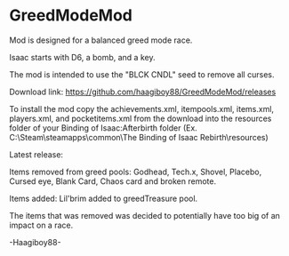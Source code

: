 # GreedModeMod
Mod is designed for a balanced greed mode race.

Isaac starts with D6, a bomb, and a key.

The mod is intended to use the "BLCK CNDL" seed to remove all curses. 

Download link: https://github.com/haagiboy88/GreedModeMod/releases

To install the mod copy the achievements.xml, itempools.xml, items.xml, players.xml, and pocketitems.xml from the download into the resources folder of your Binding of Isaac:Afterbirth folder (Ex. C:\Steam\steamapps\common\The Binding of Isaac Rebirth\resources)

Latest release:

Items removed from greed pools: Godhead, Tech.x, Shovel, Placebo, Cursed eye, Blank Card, Chaos card and broken remote.

Items added: Lil'brim added to greedTreasure pool.

The items that was removed was decided to potentially have too big of an impact on a race.

-Haagiboy88-
